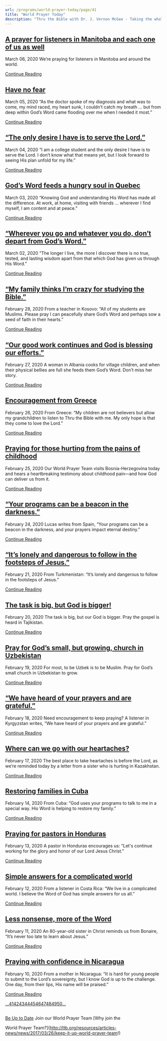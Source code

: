```yaml
---
url: /programs/world-prayer-today/page/41
title: "World Prayer Today"
description: "Thru the Bible with Dr. J. Vernon McGee - Taking the whole Word to the whole world"
---
```







## [A prayer for listeners in Manitoba and each one of us as well](../world-prayer-today/2020/03/06/a-prayer-for-listeners-in-manitoba-and-each-one-of-us-as-well)


March 06, 2020
We’re praying for listeners in Manitoba and around the world. 


[Continue Reading](../world-prayer-today/2020/03/06/a-prayer-for-listeners-in-manitoba-and-each-one-of-us-as-well)




## [Have no fear](../world-prayer-today/2020/03/05/have-no-fear)


March 05, 2020
“As the doctor spoke of my diagnosis and what was to come, my mind raced, my heart sunk, I couldn’t catch my breath … but from deep within God’s Word came flooding over me when I needed it most.”


[Continue Reading](../world-prayer-today/2020/03/05/have-no-fear)




## [“The only desire I have is to serve the Lord.”](../world-prayer-today/2020/03/04/the-only-desire-i-have-is-to-serve-the-lord-)


March 04, 2020
“I am a college student and the only desire I have is to serve the Lord. I don’t know what that means yet, but I look forward to seeing His plan unfold for my life.” 


[Continue Reading](../world-prayer-today/2020/03/04/the-only-desire-i-have-is-to-serve-the-lord-)




## [God’s Word feeds a hungry soul in Quebec](../world-prayer-today/2020/03/03/god-s-word-feeds-a-hungry-soul-in-quebec)


March 03, 2020
“Knowing God and understanding His Word has made all the difference. At work, at home, visiting with friends … wherever I find myself, I am content and at peace.”


[Continue Reading](../world-prayer-today/2020/03/03/god-s-word-feeds-a-hungry-soul-in-quebec)




## [“Wherever you go and whatever you do, don’t depart from God’s Word.”](../world-prayer-today/2020/03/02/wherever-you-go-and-whatever-you-do-don-t-depart-from-god-s-word-)


March 02, 2020
“The longer I live, the more I discover there is no true, tested, and lasting wisdom apart from that which God has given us through His Word.”


[Continue Reading](../world-prayer-today/2020/03/02/wherever-you-go-and-whatever-you-do-don-t-depart-from-god-s-word-)




## [“My family thinks I’m crazy for studying the Bible.”](../world-prayer-today/2020/02/28/my-family-thinks-i-m-crazy-for-studying-the-bible-)


February 28, 2020
From a teacher in Kosovo: “All of my students are Muslims. Please pray I can peacefully share God’s Word and perhaps sow a seed of faith in their hearts.”


[Continue Reading](../world-prayer-today/2020/02/28/my-family-thinks-i-m-crazy-for-studying-the-bible-)




## [“Our good work continues and God is blessing our efforts.”](../world-prayer-today/2020/02/27/our-good-work-continues-and-god-is-blessing-our-efforts-)


February 27, 2020
A woman in Albania cooks for village children, and when their physical bellies are full she feeds them God’s Word. Don’t miss her story.


[Continue Reading](../world-prayer-today/2020/02/27/our-good-work-continues-and-god-is-blessing-our-efforts-)




## [Encouragement from Greece](../world-prayer-today/2020/02/26/encouragement-from-greece)


February 26, 2020
From Greece: “My children are not believers but allow my grandchildren to listen to Thru the Bible with me. My only hope is that they come to love the Lord.” 


[Continue Reading](../world-prayer-today/2020/02/26/encouragement-from-greece)




## [Praying for those hurting from the pains of childhood](../world-prayer-today/2020/02/25/praying-for-those-hurting-from-the-pains-of-childhood)


February 25, 2020
Our World Prayer Team visits Bosnia-Herzegovina today and hears a heartbreaking testimony about childhood pain—and how God can deliver us from it.


[Continue Reading](../world-prayer-today/2020/02/25/praying-for-those-hurting-from-the-pains-of-childhood)




## [“Your programs can be a beacon in the darkness.”](../world-prayer-today/2020/02/24/your-programs-can-be-a-beacon-in-the-darkness-)


February 24, 2020
Lucas writes from Spain, “Your programs can be a beacon in the darkness, and your prayers impact eternal destiny.”


[Continue Reading](../world-prayer-today/2020/02/24/your-programs-can-be-a-beacon-in-the-darkness-)




## [“It’s lonely and dangerous to follow in the footsteps of Jesus.”](../world-prayer-today/2020/02/21/it-s-lonely-and-dangerous-to-follow-in-the-footsteps-of-jesus-)


February 21, 2020
From Turkmenistan: “It’s lonely and dangerous to follow in the footsteps of Jesus.”


[Continue Reading](../world-prayer-today/2020/02/21/it-s-lonely-and-dangerous-to-follow-in-the-footsteps-of-jesus-)




## [The task is big, but God is bigger!](../world-prayer-today/2020/02/20/the-task-is-big-but-god-is-bigger!)


February 20, 2020
The task is big, but our God is bigger. Pray the gospel is heard in Tajikistan.


[Continue Reading](../world-prayer-today/2020/02/20/the-task-is-big-but-god-is-bigger!)




## [Pray for God’s small, but growing, church in Uzbekistan](../world-prayer-today/2020/02/19/pray-for-god-s-small-but-growing-church-in-uzbekistan)


February 19, 2020
For most, to be Uzbek is to be Muslim. Pray for God’s small church in Uzbekistan to grow.


[Continue Reading](../world-prayer-today/2020/02/19/pray-for-god-s-small-but-growing-church-in-uzbekistan)




## [“We have heard of your prayers and are grateful.”](../world-prayer-today/2020/02/18/we-have-heard-of-your-prayers-and-are-grateful-)


February 18, 2020
Need encouragement to keep praying? A listener in Kyrgyzstan writes, “We have heard of your prayers and are grateful.”


[Continue Reading](../world-prayer-today/2020/02/18/we-have-heard-of-your-prayers-and-are-grateful-)




## [Where can we go with our heartaches?](../world-prayer-today/2020/02/17/where-can-we-go-with-our-heartaches)


February 17, 2020
The best place to take heartaches is before the Lord, as we’re reminded today by a letter from a sister who is hurting in Kazakhstan.


[Continue Reading](../world-prayer-today/2020/02/17/where-can-we-go-with-our-heartaches)




## [Restoring families in Cuba](../world-prayer-today/2020/02/14/restoring-families-in-cuba)


February 14, 2020
From Cuba: “God uses your programs to talk to me in a special way. His Word is helping to restore my family.”


[Continue Reading](../world-prayer-today/2020/02/14/restoring-families-in-cuba)




## [Praying for pastors in Honduras](../world-prayer-today/2020/02/13/praying-for-pastors-in-honduras)


February 13, 2020
A pastor in Honduras encourages us: “Let's continue working for the glory and honor of our Lord Jesus Christ.”


[Continue Reading](../world-prayer-today/2020/02/13/praying-for-pastors-in-honduras)




## [Simple answers for a complicated world](../world-prayer-today/2020/02/12/simple-answers-for-a-complicated-world)


February 12, 2020
From a listener in Costa Rica: “We live in a complicated world. I believe the Word of God has simple answers for us all.”


[Continue Reading](../world-prayer-today/2020/02/12/simple-answers-for-a-complicated-world)




## [Less nonsense, more of the Word](../world-prayer-today/2020/02/11/less-nonsense-more-of-the-word)


February 11, 2020
An 80-year-old sister in Christ reminds us from Bonaire, “It’s never too late to learn about Jesus.”


[Continue Reading](../world-prayer-today/2020/02/11/less-nonsense-more-of-the-word)




## [Praying with confidence in Nicaragua](../world-prayer-today/2020/02/10/praying-with-confidence-in-nicaragua)


February 10, 2020
From a mother in Nicaragua: “It is hard for young people to submit to the Lord’s sovereignty, but I know God is up to the challenge. One day, from their lips, His name will be praised.”


[Continue Reading](../world-prayer-today/2020/02/10/praying-with-confidence-in-nicaragua)





[...](https://ttb.org/programs/world-prayer-today/page/40)[41](https://ttb.org/programs/world-prayer-today/page/41)[42](https://ttb.org/programs/world-prayer-today/page/42)[43](https://ttb.org/programs/world-prayer-today/page/43)[44](https://ttb.org/programs/world-prayer-today/page/44)[45](https://ttb.org/programs/world-prayer-today/page/45)[46](https://ttb.org/programs/world-prayer-today/page/46)[47](https://ttb.org/programs/world-prayer-today/page/47)[48](https://ttb.org/programs/world-prayer-today/page/48)[49](https://ttb.org/programs/world-prayer-today/page/49)[50](https://ttb.org/programs/world-prayer-today/page/50)[...](https://ttb.org/programs/world-prayer-today/page/51)





## 




[Be Up to Date](http://feeds.feedburner.com/WorldPrayerToday "World Prayer Today RSS Feed")
Join our World Prayer Team
[Why join the  

World Prayer Team?](http://ttb.org/resources/articles-news/news/2017/03/26/keep-it-up-world-prayer-team!)




